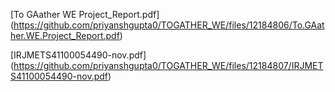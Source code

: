 [To GAather WE Project_Report.pdf] (https://github.com/priyanshgupta0/TOGATHER_WE/files/12184806/To.GAather.WE.Project_Report.pdf)

[IRJMETS41100054490-nov.pdf] (https://github.com/priyanshgupta0/TOGATHER_WE/files/12184807/IRJMETS41100054490-nov.pdf)
